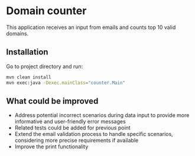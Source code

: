 # Domain counter

This application receives an input from emails and counts top 10 valid domains.

## Installation

Go to project directory and run:

```bash
mvn clean install
mvn exec:java -Dexec.mainClass="counter.Main"
```



## What could be improved

- Address potential incorrect scenarios during data input to provide more informative and user-friendly error messages
- Related tests could be added for previous point
- Extend the email validation process to handle specific scenarios, considering more precise requirements if available
- Improve the print functionality
